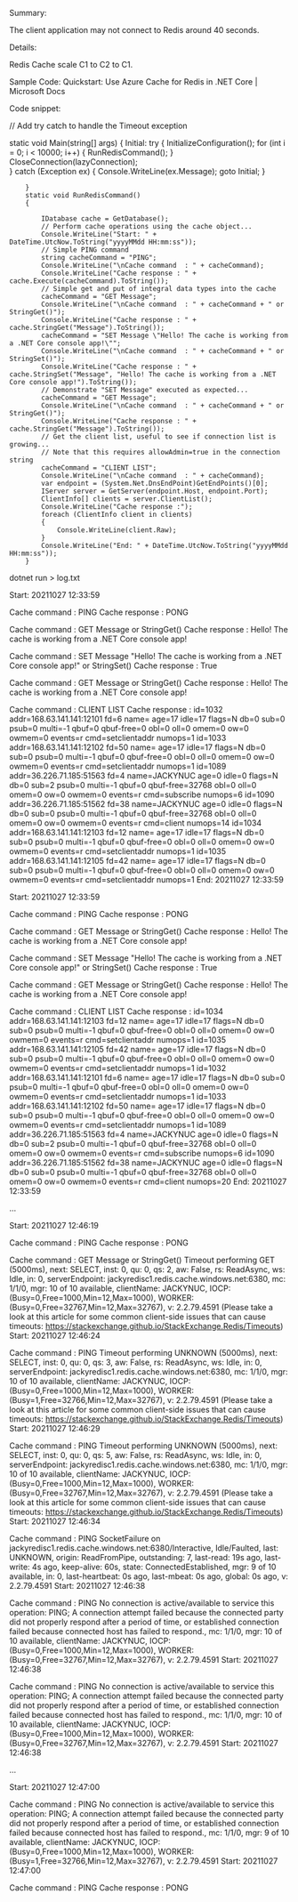 Summary:

The client application may not connect to Redis around 40 seconds.

Details:

Redis Cache scale C1 to C2 to C1.

Sample Code: Quickstart: Use Azure Cache for Redis in .NET Core | Microsoft Docs

Code snippet:

// Add try catch to handle the Timeout exception

static void Main(string[] args)
        {
            Initial:
            try
            {
                InitializeConfiguration();
                for (int i = 0; i < 10000; i++)
                {
                    RunRedisCommand();
                }
                CloseConnection(lazyConnection);           
            }
            catch (Exception ex)
            {
                Console.WriteLine(ex.Message);
                goto Initial;
            }            
            
        }
        static void RunRedisCommand()
        {
            
            IDatabase cache = GetDatabase();
            // Perform cache operations using the cache object...
            Console.WriteLine("Start: " + DateTime.UtcNow.ToString("yyyyMMdd HH:mm:ss"));
            // Simple PING command
            string cacheCommand = "PING";
            Console.WriteLine("\nCache command  : " + cacheCommand);
            Console.WriteLine("Cache response : " + cache.Execute(cacheCommand).ToString());
            // Simple get and put of integral data types into the cache
            cacheCommand = "GET Message";
            Console.WriteLine("\nCache command  : " + cacheCommand + " or StringGet()");
            Console.WriteLine("Cache response : " + cache.StringGet("Message").ToString());
            cacheCommand = "SET Message \"Hello! The cache is working from a .NET Core console app!\"";
            Console.WriteLine("\nCache command  : " + cacheCommand + " or StringSet()");
            Console.WriteLine("Cache response : " + cache.StringSet("Message", "Hello! The cache is working from a .NET Core console app!").ToString());
            // Demonstrate "SET Message" executed as expected...
            cacheCommand = "GET Message";
            Console.WriteLine("\nCache command  : " + cacheCommand + " or StringGet()");
            Console.WriteLine("Cache response : " + cache.StringGet("Message").ToString());
            // Get the client list, useful to see if connection list is growing...
            // Note that this requires allowAdmin=true in the connection string
            cacheCommand = "CLIENT LIST";
            Console.WriteLine("\nCache command  : " + cacheCommand);
            var endpoint = (System.Net.DnsEndPoint)GetEndPoints()[0];
            IServer server = GetServer(endpoint.Host, endpoint.Port);
            ClientInfo[] clients = server.ClientList();
            Console.WriteLine("Cache response :");
            foreach (ClientInfo client in clients)
            {
                Console.WriteLine(client.Raw);
            }
            Console.WriteLine("End: " + DateTime.UtcNow.ToString("yyyyMMdd HH:mm:ss"));
        }



dotnet run > log.txt

Start: 20211027 12:33:59

Cache command  : PING
Cache response : PONG

Cache command  : GET Message or StringGet()
Cache response : Hello! The cache is working from a .NET Core console app!

Cache command  : SET Message "Hello! The cache is working from a .NET Core console app!" or StringSet()
Cache response : True

Cache command  : GET Message or StringGet()
Cache response : Hello! The cache is working from a .NET Core console app!

Cache command  : CLIENT LIST
Cache response :
id=1032 addr=168.63.141.141:12101 fd=6 name= age=17 idle=17 flags=N db=0 sub=0 psub=0 multi=-1 qbuf=0 qbuf-free=0 obl=0 oll=0 omem=0 ow=0 owmem=0 events=r cmd=setclientaddr numops=1
id=1033 addr=168.63.141.141:12102 fd=50 name= age=17 idle=17 flags=N db=0 sub=0 psub=0 multi=-1 qbuf=0 qbuf-free=0 obl=0 oll=0 omem=0 ow=0 owmem=0 events=r cmd=setclientaddr numops=1
id=1089 addr=36.226.71.185:51563 fd=4 name=JACKYNUC age=0 idle=0 flags=N db=0 sub=2 psub=0 multi=-1 qbuf=0 qbuf-free=32768 obl=0 oll=0 omem=0 ow=0 owmem=0 events=r cmd=subscribe numops=6
id=1090 addr=36.226.71.185:51562 fd=38 name=JACKYNUC age=0 idle=0 flags=N db=0 sub=0 psub=0 multi=-1 qbuf=0 qbuf-free=32768 obl=0 oll=0 omem=0 ow=0 owmem=0 events=r cmd=client numops=14
id=1034 addr=168.63.141.141:12103 fd=12 name= age=17 idle=17 flags=N db=0 sub=0 psub=0 multi=-1 qbuf=0 qbuf-free=0 obl=0 oll=0 omem=0 ow=0 owmem=0 events=r cmd=setclientaddr numops=1
id=1035 addr=168.63.141.141:12105 fd=42 name= age=17 idle=17 flags=N db=0 sub=0 psub=0 multi=-1 qbuf=0 qbuf-free=0 obl=0 oll=0 omem=0 ow=0 owmem=0 events=r cmd=setclientaddr numops=1
End: 20211027 12:33:59

Start: 20211027 12:33:59

Cache command  : PING
Cache response : PONG

Cache command  : GET Message or StringGet()
Cache response : Hello! The cache is working from a .NET Core console app!

Cache command  : SET Message "Hello! The cache is working from a .NET Core console app!" or StringSet()
Cache response : True

Cache command  : GET Message or StringGet()
Cache response : Hello! The cache is working from a .NET Core console app!

Cache command  : CLIENT LIST
Cache response :
id=1034 addr=168.63.141.141:12103 fd=12 name= age=17 idle=17 flags=N db=0 sub=0 psub=0 multi=-1 qbuf=0 qbuf-free=0 obl=0 oll=0 omem=0 ow=0 owmem=0 events=r cmd=setclientaddr numops=1
id=1035 addr=168.63.141.141:12105 fd=42 name= age=17 idle=17 flags=N db=0 sub=0 psub=0 multi=-1 qbuf=0 qbuf-free=0 obl=0 oll=0 omem=0 ow=0 owmem=0 events=r cmd=setclientaddr numops=1
id=1032 addr=168.63.141.141:12101 fd=6 name= age=17 idle=17 flags=N db=0 sub=0 psub=0 multi=-1 qbuf=0 qbuf-free=0 obl=0 oll=0 omem=0 ow=0 owmem=0 events=r cmd=setclientaddr numops=1
id=1033 addr=168.63.141.141:12102 fd=50 name= age=17 idle=17 flags=N db=0 sub=0 psub=0 multi=-1 qbuf=0 qbuf-free=0 obl=0 oll=0 omem=0 ow=0 owmem=0 events=r cmd=setclientaddr numops=1
id=1089 addr=36.226.71.185:51563 fd=4 name=JACKYNUC age=0 idle=0 flags=N db=0 sub=2 psub=0 multi=-1 qbuf=0 qbuf-free=32768 obl=0 oll=0 omem=0 ow=0 owmem=0 events=r cmd=subscribe numops=6
id=1090 addr=36.226.71.185:51562 fd=38 name=JACKYNUC age=0 idle=0 flags=N db=0 sub=0 psub=0 multi=-1 qbuf=0 qbuf-free=32768 obl=0 oll=0 omem=0 ow=0 owmem=0 events=r cmd=client numops=20
End: 20211027 12:33:59

…

Start: 20211027 12:46:19

Cache command  : PING
Cache response : PONG

Cache command  : GET Message or StringGet()
Timeout performing GET (5000ms), next: SELECT, inst: 0, qu: 0, qs: 2, aw: False, rs: ReadAsync, ws: Idle, in: 0, serverEndpoint: jackyredisc1.redis.cache.windows.net:6380, mc: 1/1/0, mgr: 10 of 10 available, clientName: JACKYNUC, IOCP: (Busy=0,Free=1000,Min=12,Max=1000), WORKER: (Busy=0,Free=32767,Min=12,Max=32767), v: 2.2.79.4591 (Please take a look at this article for some common client-side issues that can cause timeouts: https://stackexchange.github.io/StackExchange.Redis/Timeouts)
Start: 20211027 12:46:24

Cache command  : PING
Timeout performing UNKNOWN (5000ms), next: SELECT, inst: 0, qu: 0, qs: 3, aw: False, rs: ReadAsync, ws: Idle, in: 0, serverEndpoint: jackyredisc1.redis.cache.windows.net:6380, mc: 1/1/0, mgr: 10 of 10 available, clientName: JACKYNUC, IOCP: (Busy=0,Free=1000,Min=12,Max=1000), WORKER: (Busy=1,Free=32766,Min=12,Max=32767), v: 2.2.79.4591 (Please take a look at this article for some common client-side issues that can cause timeouts: https://stackexchange.github.io/StackExchange.Redis/Timeouts)
Start: 20211027 12:46:29

Cache command  : PING
Timeout performing UNKNOWN (5000ms), next: SELECT, inst: 0, qu: 0, qs: 5, aw: False, rs: ReadAsync, ws: Idle, in: 0, serverEndpoint: jackyredisc1.redis.cache.windows.net:6380, mc: 1/1/0, mgr: 10 of 10 available, clientName: JACKYNUC, IOCP: (Busy=0,Free=1000,Min=12,Max=1000), WORKER: (Busy=0,Free=32767,Min=12,Max=32767), v: 2.2.79.4591 (Please take a look at this article for some common client-side issues that can cause timeouts: https://stackexchange.github.io/StackExchange.Redis/Timeouts)
Start: 20211027 12:46:34

Cache command  : PING
SocketFailure on jackyredisc1.redis.cache.windows.net:6380/Interactive, Idle/Faulted, last: UNKNOWN, origin: ReadFromPipe, outstanding: 7, last-read: 19s ago, last-write: 4s ago, keep-alive: 60s, state: ConnectedEstablished, mgr: 9 of 10 available, in: 0, last-heartbeat: 0s ago, last-mbeat: 0s ago, global: 0s ago, v: 2.2.79.4591
Start: 20211027 12:46:38

Cache command  : PING
No connection is active/available to service this operation: PING; A connection attempt failed because the connected party did not properly respond after a period of time, or established connection failed because connected host has failed to respond., mc: 1/1/0, mgr: 10 of 10 available, clientName: JACKYNUC, IOCP: (Busy=0,Free=1000,Min=12,Max=1000), WORKER: (Busy=0,Free=32767,Min=12,Max=32767), v: 2.2.79.4591
Start: 20211027 12:46:38

Cache command  : PING
No connection is active/available to service this operation: PING; A connection attempt failed because the connected party did not properly respond after a period of time, or established connection failed because connected host has failed to respond., mc: 1/1/0, mgr: 10 of 10 available, clientName: JACKYNUC, IOCP: (Busy=0,Free=1000,Min=12,Max=1000), WORKER: (Busy=0,Free=32767,Min=12,Max=32767), v: 2.2.79.4591
Start: 20211027 12:46:38


…

Start: 20211027 12:47:00

Cache command  : PING
No connection is active/available to service this operation: PING; A connection attempt failed because the connected party did not properly respond after a period of time, or established connection failed because connected host has failed to respond., mc: 1/1/0, mgr: 9 of 10 available, clientName: JACKYNUC, IOCP: (Busy=0,Free=1000,Min=12,Max=1000), WORKER: (Busy=1,Free=32766,Min=12,Max=32767), v: 2.2.79.4591
Start: 20211027 12:47:00

Cache command  : PING
Cache response : PONG
